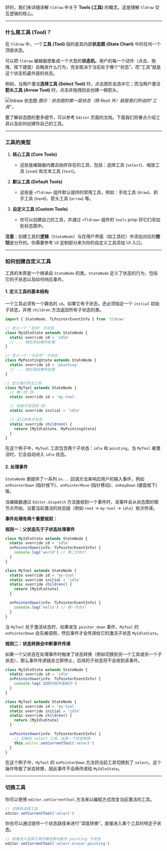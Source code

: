 好的，我们来详细讲解 `tldraw` 中关于 **Tools (工具)** 的概念。这是理解 `tldraw` 交互逻辑的核心。

---

### **什么是工具 (Tool)？**

在 `tldraw` 中，一个**工具 (Tool)** 指的是其内部**状态图 (State Chart)** 中的任何一个顶层状态。

可以把 `tldraw` 编辑器想象成一个大型的**状态机**。用户的每一个动作（点击、拖拽、按下键盘）会触发什么行为，完全取决于当前处于哪个“状态”。而“工具”就是这个状态机最外层的状态。

例如，当用户激活**选择工具 (Select Tool)** 时，点击图形会选中它；而当用户激活**箭头工具 (Arrow Tool)** 时，点击并拖拽则会创建一根箭头。

![tldraw 状态图](https://raw.githubusercontent.com/tldraw/tldraw/main/apps/docs/public/state-chart-tools.png)
_图示：状态图的第一层状态（除 Root 外）就是我们所说的“工具”。_

要了解状态图的更多细节，可以参考 `Editor` 页面的文档。下面我们将重点介绍工具以及如何创建你自己的工具。

---

### **工具的类型**

1.  **核心工具 (Core Tools)**

    - 这些是编辑器内置且始终存在的工具，包括：选择工具 (`select`)、缩放工具 (`zoom`) 和文本工具 (`text`)。

2.  **默认工具 (Default Tools)**

    - 这些是 `<Tldraw>` 组件默认提供的常用工具，例如：手绘工具 (`draw`)、抓手工具 (`hand`)、箭头工具 (`arrow`) 等。

3.  **自定义工具 (Custom Tools)**
    - 你可以创建自己的工具，并通过 `<Tldraw>` 组件的 `tools` prop 将它们添加到状态图中。

**注意**：创建工具的**逻辑**（`StateNode`）与在用户界面（如工具栏）中添加对应的**按钮**是分开的。你需要参考 UI 定制部分来为你的自定义工具添加 UI 入口。

---

### **如何创建自定义工具**

工具的本质是一个继承自 `StateNode` 的类。`StateNode` 定义了状态的行为，包括它的子状态以及如何响应事件。

#### **1. 定义工具的基本结构**

一个工具必须有一个静态的 `id`。如果它有子状态，还必须指定一个 `initial` 初始子状态，并用 `children` 方法返回所有子状态的类。

```typescript
import { StateNode, TLPointerEventInfo } from 'tldraw'

// 定义一个 "空闲" 子状态
class MyIdleState extends StateNode {
  static override id = 'idle'
  // ... 稍后添加事件处理
}

// 定义一个 "点击中" 子状态
class MyPointingState extends StateNode {
  static override id = 'pointing'
  // ... 稍后添加事件处理
}

// 定义我们的主工具
class MyTool extends StateNode {
  // 唯一的 ID
  static override id = 'my-tool'

  // 初始子状态的 ID
  static override initial = 'idle'

  // 定义所有子状态
  static override children() {
    return [MyIdleState, MyPointingState]
  }
}
```

在这个例子中，`MyTool` 工具包含两个子状态：`idle` 和 `pointing`。当 `MyTool` 被激活时，它会自动进入 `idle` 状态。

#### **2. 处理事件**

`StateNode` 类提供了一系列 `on...` 回调方法来响应用户的输入事件，例如 `onPointerDown` (指针按下)、`onPointerMove` (指针移动)、`onKeyDown` (键盘按下) 等。

当编辑器通过 `Editor.dispatch` 方法接收到一个事件时，该事件会从状态图的根节点开始，沿着当前激活的状态链（例如 `root` -> `my-tool` -> `idle`）依次传递。

**事件处理有两个重要规则：**

**规则一：父状态先于子状态处理事件**

```typescript
class MyIdleState extends StateNode {
  static override id = 'idle'
  onPointerDown(info: TLPointerEventInfo) {
    console.log('world') // 第二步执行
  }
}

class MyTool extends StateNode {
  static override id = 'my-tool'
  static override initial = 'idle'
  static override children() {
    return [MyIdleState]
  }

  onPointerDown(info: TLPointerEventInfo) {
    console.log('hello') // 第一步执行
  }
}
```

当 `MyTool` 处于激活状态时，如果发生 `pointer_down` 事件，`MyTool` 的 `onPointerDown` 会先被调用，然后事件才会传递给它的激活子状态 `MyIdleState`。

**规则二：状态转换会中断事件传递**

如果一个父状态在处理事件时触发了状态转换（例如切换到另一个工具或另一个子状态），那么事件传递链会立即停止，后续的子状态将不会收到该事件。

```typescript
class MyIdleState extends StateNode {
  static override id = 'idle'
  onPointerDown(info: TLPointerEventInfo) {
    console.log('这段代码不会执行')
  }
}

class MyTool extends StateNode {
  static override id = 'my-tool'
  static override initial = 'idle'
  static override children() {
    return [MyIdleState]
  }

  onPointerDown(info: TLPointerEventInfo) {
    // 切换到 select 工具，这是一个状态转换
    this.editor.setCurrentTool('select')
  }
}
```

在这个例子中，`MyTool` 的 `onPointerDown` 方法将当前工具切换到了 `select`。这个操作导致了状态转换，因此事件不会再传递给 `MyIdleState`。

---

### **切换工具**

你可以使用 `editor.setCurrentTool` 方法来以编程方式改变当前激活的工具。

```javascript
// 切换到选择工具
editor.setCurrentTool('select')
```

你也可以通过提供一个状态路径来进行“深度转换”，直接进入某个工具的特定子状态。

```javascript
// 直接进入选择工具的橡皮擦功能的 pointing 子状态
editor.setCurrentTool('select.eraser.pointing')
```
